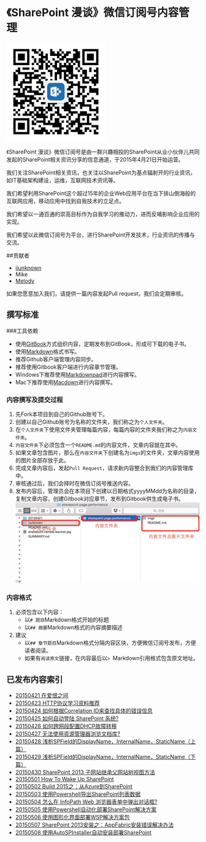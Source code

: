 # 《SharePoint 漫谈》微信订阅号内容管理



![微信订阅号二维码](sharepoint.ramble.wechat.jpg)

《SharePoint 漫谈》微信订阅号是由一群兴趣相投的SharePoint从业小伙伴儿共同发起的SharePoint相关资讯分享的信息通道，于2015年4月21日开始运营。

我们关注SharePoint相关资讯，也关注以SharePoint为基点辐射开的行业资讯，如IT基础架构建设，运维，互联网技术资讯等。

我们希望利用SharePoint这个超过15年的企业Web应用平台在当下排山倒海般的互联网应用，移动应用中找到自我技术的立足点。

我们希望以一通百通的崇高目标作为自我学习的推动力，进而反哺影响企业应用的实现。

我们希望以此微信订阅号为平台，进行SharePoint开发技术，行业资讯的传播与交流。


##贡献者
* [iiunknown](https://github.com/iiunknown)
* Mike
* [Melody](https://github.com/melodytu)

如果您愿意加入我们，请提供一篇内容发起Pull request，我们会定期审核。

## 撰写标准
###工具依赖
* 使用[GitBook](https://www.gitbook.com)方式组织内容，定期发布到GitBook，形成可下载的电子书。
* 使用[Markdown](https://github.com/riku/Markdown-Syntax-CN)格式书写。
* 推荐Github客户端管理内容同步。
* 推荐使用Gitbook客户端进行内容章节管理。
* Windows下推荐使用[Markdownpad](http://www.markdownpad.com/)进行内容撰写。
* Mac下推荐使用[Macdown](https://github.com/uranusjr/macdown)进行内容撰写。

### 内容撰写及提交过程
1. 先Fork本项目到自己的Github账号下。
2. 创建以自己Github账号为名称的文件夹，我们称之为`个人文件夹`。
3. 在`个人文件夹`下使用文件夹管理每篇内容，每篇内容的文件夹我们称之为`内容文件夹`。
4. `内容文件夹`下必须包含一个`README.md`的内容文件，文章内容就在其中。
5. 如果文章包含图片，那么在`内容文件夹`下创建名为`imgs`的文件夹，文章内容使用的图片全部存放于此。
6. 完成文章内容后，发起`Pull Request`，请求新内容整合到我们的内容管理库中。
7. 审核通过后，我们会择时在微信订阅号推送内容。
8. 发布内容后，管理员会在本项目下创建以日期格式yyyyMMdd为名称的目录，复制文章内容，创建Gitbook对应章节，发布到Gitbook供生成电子书。
![个人文件夹内容组织示例](content.png)

### 内容格式
1. 必须包含以下内容：
    * 以`# 题目`Markdown格式开始的标题
    * 以`## 摘要`Markdown格式的内容摘要描述
2. 建议
    * 以`## 章节题目`Markdown格式分隔内容区块，方便微信订阅号发布，方便读者阅读。
    * 如果有`阅读原文`链接，在内容最后以`> `Markdown引用格式包含原文地址。


## 已发布内容索引

* [20150421 在爱恨之间](http://mp.weixin.qq.com/s?__biz=MzA5ODc0ODY5MQ==&mid=206285277&idx=1&sn=26d649bd9098bb6385ee56e4a6ecc9f0#rd)
* [20150423 HTTP协议学习资料推荐](http://mp.weixin.qq.com/s?__biz=MzA5ODc0ODY5MQ==&mid=206329665&idx=1&sn=36059067e6f826ea25b465ed2beadf81#rd)
* [20150424 如何根据Correlation ID来查找具体的错误信息](http://mp.weixin.qq.com/s?__biz=MzA5ODc0ODY5MQ==&mid=206370990&idx=1&sn=a25119e3b8289e02f390d0a502b904b0#rd)
* [20150425 如何自动登陆 SharePoint 系统?](http://mp.weixin.qq.com/s?__biz=MzA5ODc0ODY5MQ==&mid=206403301&idx=1&sn=1ebe1ea6b2ee73358ab576112f5ebad7#rd)
* [20150426 如何跨网段配置DHCP故障转移](http://mp.weixin.qq.com/s?__biz=MzA5ODc0ODY5MQ==&mid=206441707&idx=1&sn=af6a7a097c8230cd24b686b3aa55d35d#rd)
* [20150427 无法使用资源管理器浏览文档库?](http://mp.weixin.qq.com/s?__biz=MzA5ODc0ODY5MQ==&mid=206524025&idx=1&sn=87d7979af0d18250e49aedc9f81c335e#rd)
* [20150428 浅析SPField的DisplayName，InternalName，StaticName（上篇）](http://mp.weixin.qq.com/s?__biz=MzA5ODc0ODY5MQ==&mid=206648018&idx=1&sn=bd6fa8583637d2af4a94966042c513d4#rd)
* [20150429 浅析SPField的DisplayName，InternalName，StaticName（下篇）](http://mp.weixin.qq.com/s?__biz=MzA5ODc0ODY5MQ==&mid=206666057&idx=1&sn=e6f6aef825c126f6f956f61921de6754#rd)
* [20150430 SharePoint 2013 子网站继承父网站树视图方法](http://mp.weixin.qq.com/s?__biz=MzA5ODc0ODY5MQ==&mid=206817761&idx=1&sn=99ae220da5f034131ff8325e21e457be#rd)
* [20150501 How To Wake Up SharePoint](http://mp.weixin.qq.com/s?__biz=MzA5ODc0ODY5MQ==&mid=206856985&idx=1&sn=6fd22d641ea00468eb52b8fceda845d0#rd)
* [20150502 Build 2015之：从Azure到SharePoint](http://mp.weixin.qq.com/s?__biz=MzA5ODc0ODY5MQ==&mid=206860291&idx=1&sn=1cfe1a636221e730976ab4f73c24f481#rd)
* [20150503 使用Powershell导出SharePoint列表数据](http://mp.weixin.qq.com/s?__biz=MzA5ODc0ODY5MQ==&mid=206914604&idx=1&sn=c7f9b1136423af22ca3087a6b500385e#rd)
* [20150504 怎么在 InfoPath Web 浏览器表单中弹出对话框?](http://mp.weixin.qq.com/s?__biz=MzA5ODc0ODY5MQ==&mid=206932293&idx=1&sn=f103c16fb679fafe0ea3a3e7cd5f1862#rd)
* [20150505 使用Powershell自动化部署SharePoint解决方案](http://mp.weixin.qq.com/s?__biz=MzA5ODc0ODY5MQ==&mid=206990261&idx=1&sn=76aa63cea7a9c23f1f11c115a63d3434#rd)
* [20150506 使用图形化界面部署WSP解决方案包](http://mp.weixin.qq.com/s?__biz=MzA5ODc0ODY5MQ==&mid=206979190&idx=1&sn=95c51a131d1a45c96529da16a457f81a#rd)
* [20150507 SharePoint 2013安装之：AppFabric安装错误解决办法](http://mp.weixin.qq.com/s?__biz=MzA5ODc0ODY5MQ==&mid=207191646&idx=1&sn=127249a332c36caeea0046694ba85607#rd)
* [20150508 使用AutoSPInstaller自动安装部署SharePoint](http://mp.weixin.qq.com/s?__biz=MzA5ODc0ODY5MQ==&mid=207266100&idx=1&sn=456af25bd8e5e5119892dd820fde3263#rd)

